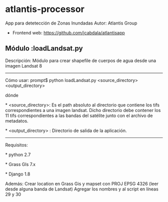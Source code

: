 

# atlantis-processor
App para detetección de Zonas Inundadas 
Autor: Atlantis Group

- Frontend web: https://github.com/jcabdala/atlantisapp

Módulo :loadLandsat.py
----------------------------

Descripción: Módulo para crear shapefile de cuerpos de agua desde una imagen Landsat 8

----------------------------
Cómo usar: prompt$ python loadLandsat.py <source_directory> <output_directory>

dónde 

\* <source_directory>: Es el path absoluto al directorio que contiene los tifs correspondientes a una imagen landsat.
Dicho directorio debe contener los 11 tifs correspondientes a las bandas del satélite junto con el archivo de metadatos.

\* <output_directory> : Directorio de salida de la aplicación.

----------------------------
Requisitos:

\* python 2.7

\* Grass GIs 7.x

\* Django 1.8

Además: Crear location <loc> en Grass Gis y mapset <map> con PROJ EPSG 4326 (leer desde alguna banda de Landsat)
		Agregar los nombres <loc> y <map> al script en líneas 29 y 30
